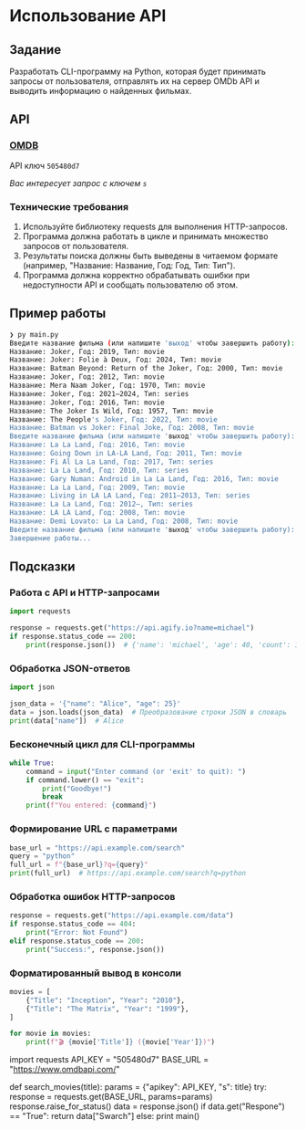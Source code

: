 # Использование API

## Задание

Разработать CLI-программу на Python, которая будет принимать запросы от пользователя, отправлять их на сервер OMDb API и выводить информацию о найденных фильмах.

## API

### [OMDB](https://www.omdbapi.com/)

API ключ `505480d7`

_Вас интересует запрос с ключем `s`_

### Технические требования

1. Используйте библиотеку requests для выполнения HTTP-запросов.
2. Программа должна работать в цикле и принимать множество запросов от пользователя.
3. Результаты поиска должны быть выведены в читаемом формате (например, "Название: Название, Год: Год, Тип: Тип").
4. Программа должна корректно обрабатывать ошибки при недоступности API и сообщать пользователю об этом.

## Пример работы

```bash
❯ py main.py
Введите название фильма (или напишите 'выход' чтобы завершить работу): Joker
Название: Joker, Год: 2019, Тип: movie
Название: Joker: Folie à Deux, Год: 2024, Тип: movie
Название: Batman Beyond: Return of the Joker, Год: 2000, Тип: movie
Название: Joker, Год: 2012, Тип: movie
Название: Mera Naam Joker, Год: 1970, Тип: movie
Название: Joker, Год: 2021–2024, Тип: series
Название: Joker, Год: 2016, Тип: movie
Название: The Joker Is Wild, Год: 1957, Тип: movie
Название: The People's Joker, Год: 2022, Тип: movie
Название: Batman vs Joker: Final Joke, Год: 2008, Тип: movie
Введите название фильма (или напишите 'выход' чтобы завершить работу): La la land
Название: La La Land, Год: 2016, Тип: movie
Название: Going Down in LA-LA Land, Год: 2011, Тип: movie
Название: Fi Al La La Land, Год: 2017, Тип: series
Название: La La Land, Год: 2010, Тип: series
Название: Gary Numan: Android in La La Land, Год: 2016, Тип: movie
Название: La La Land, Год: 2009, Тип: movie
Название: Living in LA LA Land, Год: 2011–2013, Тип: series
Название: La La Land, Год: 2012–, Тип: series
Название: LA LA Land, Год: 2008, Тип: movie
Название: Demi Lovato: La La Land, Год: 2008, Тип: movie
Введите название фильма (или напишите 'выход' чтобы завершить работу): Выход
Завершение работы...
```

## Подсказки

### Работа с API и HTTP-запросами

```python
import requests

response = requests.get("https://api.agify.io?name=michael")
if response.status_code == 200:
    print(response.json())  # {'name': 'michael', 'age': 40, 'count': 12345}
```

### Обработка JSON-ответов

```python
import json

json_data = '{"name": "Alice", "age": 25}'
data = json.loads(json_data)  # Преобразование строки JSON в словарь
print(data["name"])  # Alice
```

### Бесконечный цикл для CLI-программы

```python
while True:
    command = input("Enter command (or 'exit' to quit): ")
    if command.lower() == "exit":
        print("Goodbye!")
        break
    print(f"You entered: {command}")
```

### Формирование URL с параметрами

```python
base_url = "https://api.example.com/search"
query = "python"
full_url = f"{base_url}?q={query}"
print(full_url)  # https://api.example.com/search?q=python
```

### Обработка ошибок HTTP-запросов

```python
response = requests.get("https://api.example.com/data")
if response.status_code == 404:
    print("Error: Not Found")
elif response.status_code == 200:
    print("Success:", response.json())
```

### Форматированный вывод в консоли

```python
movies = [
    {"Title": "Inception", "Year": "2010"},
    {"Title": "The Matrix", "Year": "1999"},
]

for movie in movies:
    print(f"🎬 {movie['Title']} ({movie['Year']})")
```


import requests
API_KEY = "505480d7"
BASE_URL = "https://www.omdbapi.com/"

def search_movies(title):
    params =  {"apikey": API_KEY, "s": title}
    try:
        response = requests.get(BASE_URL, params=params)
        response.raise_for_status()
        data = response.json()
        if data.get("Respone") == "True":
            return data["Swarch"]
        else:
            print
main()
